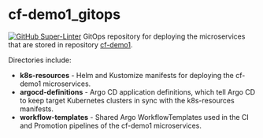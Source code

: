 # cf-demo1_gitops

[![GitHub Super-Linter](https://github.com/TedSpinks/cf-demo1_gitops/workflows/Lint%20Code%20Base/badge.svg)](https://github.com/marketplace/actions/super-linter)
GitOps repository for deploying the microservices that are stored in repository [cf-demo1](https://github.com/codefresh-contrib/cf-demo1).

Directories include:
- **k8s-resources** - Helm and Kustomize manifests for deploying the cf-demo1 microservices.
- **argocd-definitions** - Argo CD application definitions, which tell Argo CD to keep target Kubernetes clusters in sync with the k8s-resources manifests.
- **workflow-templates** - Shared Argo WorkflowTemplates used in the CI and Promotion pipelines of the cf-demo1 microservices.
